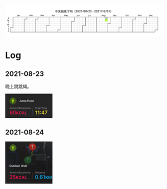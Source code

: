 ![](/Workout/workout.svg)

# Log

## 2021-08-23

晚上跳跳绳。

<img src="/Workout/0823-jump-rope.jpeg" width="30%">

## 2021-08-24

<img src="/Workout/0824-outdoor-walk.jpeg" width="30%">
